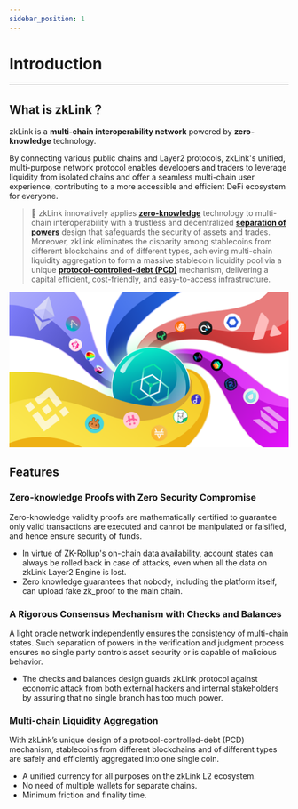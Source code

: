 ```yaml
---
sidebar_position: 1
---
```

# Introduction

---

## What is zkLink？
zkLink is a **multi-chain interoperability network** powered by **zero-knowledge** technology.

By connecting various public chains and Layer2 protocols, zkLink's unified, multi-purpose network protocol enables developers and traders to leverage liquidity from isolated chains and offer a seamless multi-chain user experience, contributing to a more accessible and efficient DeFi ecosystem for everyone.


<div className="cancel-md-margin">

>**🥇** zkLink innovatively applies **[zero-knowledge](/docs/Technology/Technology)** technology to multi-chain interoperability with a trustless and decentralized **[separation of powers](/docs/Technology/About-Security)** design that safeguards the security of assets and trades. Moreover, zkLink eliminates the disparity among stablecoins from different blockchains and of different types, achieving multi-chain liquidity aggregation to form a massive stablecoin liquidity pool via a unique **[protocol-controlled-debt (PCD)](/docs/Technology/PCD)** mechanism, delivering a capital efficient, cost-friendly, and easy-to-access infrastructure.

</div>

<div className="cancel-md-margin cancel-img">

![zkLink Layer2 Network](../static/img/background.png)

</div>

<div className="cancel-md-margin">

</div>

## Features
### Zero-knowledge Proofs with Zero Security Compromise
Zero-knowledge validity proofs are mathematically certified to guarantee only valid transactions are executed and cannot be manipulated or falsified, and hence ensure security of funds.

- In virtue of ZK-Rollup's on-chain data availability, account states can always be rolled back in case of attacks, even when all the data on zkLink Layer2 Engine is lost.
- Zero knowledge guarantees that nobody, including the platform itself, can upload fake zk_proof to the main chain.


### A Rigorous Consensus Mechanism with Checks and Balances
A light oracle network independently ensures the consistency of multi-chain states. Such separation of powers in the verification and judgment process ensures no single party controls asset security or is capable of malicious behavior.

- The checks and balances design guards zkLink protocol against economic attack from both external hackers and internal stakeholders by assuring that no single branch has too much power.


### Multi-chain Liquidity Aggregation
With zkLink’s unique design of a protocol-controlled-debt (PCD) mechanism, stablecoins from different blockchains and of different types are safely and efficiently aggregated into one single coin.

- A unified currency for all purposes on the zkLink L2 ecosystem.
- No need of multiple wallets for separate chains.
- Minimum friction and finality time.

